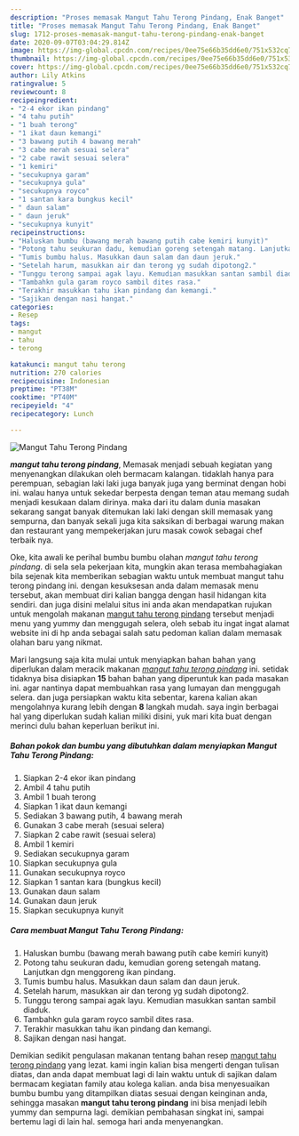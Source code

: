```yaml
---
description: "Proses memasak Mangut Tahu Terong Pindang, Enak Banget"
title: "Proses memasak Mangut Tahu Terong Pindang, Enak Banget"
slug: 1712-proses-memasak-mangut-tahu-terong-pindang-enak-banget
date: 2020-09-07T03:04:29.814Z
image: https://img-global.cpcdn.com/recipes/0ee75e66b35dd6e0/751x532cq70/mangut-tahu-terong-pindang-foto-resep-utama.jpg
thumbnail: https://img-global.cpcdn.com/recipes/0ee75e66b35dd6e0/751x532cq70/mangut-tahu-terong-pindang-foto-resep-utama.jpg
cover: https://img-global.cpcdn.com/recipes/0ee75e66b35dd6e0/751x532cq70/mangut-tahu-terong-pindang-foto-resep-utama.jpg
author: Lily Atkins
ratingvalue: 5
reviewcount: 8
recipeingredient:
- "2-4 ekor ikan pindang"
- "4 tahu putih"
- "1 buah terong"
- "1 ikat daun kemangi"
- "3 bawang putih 4 bawang merah"
- "3 cabe merah sesuai selera"
- "2 cabe rawit sesuai selera"
- "1 kemiri"
- "secukupnya garam"
- "secukupnya gula"
- "secukupnya royco"
- "1 santan kara bungkus kecil"
- " daun salam"
- " daun jeruk"
- "secukupnya kunyit"
recipeinstructions:
- "Haluskan bumbu (bawang merah bawang putih cabe kemiri kunyit)"
- "Potong tahu seukuran dadu, kemudian goreng setengah matang. Lanjutkan dgn menggoreng ikan pindang."
- "Tumis bumbu halus. Masukkan daun salam dan daun jeruk."
- "Setelah harum, masukkan air dan terong yg sudah dipotong2."
- "Tunggu terong sampai agak layu. Kemudian masukkan santan sambil diaduk."
- "Tambahkn gula garam royco sambil dites rasa."
- "Terakhir masukkan tahu ikan pindang dan kemangi."
- "Sajikan dengan nasi hangat."
categories:
- Resep
tags:
- mangut
- tahu
- terong

katakunci: mangut tahu terong 
nutrition: 270 calories
recipecuisine: Indonesian
preptime: "PT38M"
cooktime: "PT40M"
recipeyield: "4"
recipecategory: Lunch

---
```



![Mangut Tahu Terong Pindang](https://img-global.cpcdn.com/recipes/0ee75e66b35dd6e0/751x532cq70/mangut-tahu-terong-pindang-foto-resep-utama.jpg)

<b><i>mangut tahu terong pindang</i></b>, Memasak menjadi sebuah kegiatan yang menyenangkan dilakukan oleh bermacam kalangan. tidaklah hanya para perempuan, sebagian laki laki juga banyak juga yang berminat dengan hobi ini. walau hanya untuk sekedar berpesta dengan teman atau memang sudah menjadi kesukaan dalam dirinya. maka dari itu dalam dunia masakan sekarang sangat banyak ditemukan laki laki dengan skill memasak yang sempurna, dan banyak sekali juga kita saksikan di berbagai warung makan dan restaurant yang mempekerjakan juru masak cowok sebagai chef terbaik nya.



Oke, kita awali ke perihal bumbu bumbu olahan <i>mangut tahu terong pindang</i>. di sela sela pekerjaan kita, mungkin akan terasa membahagiakan bila sejenak kita memberikan sebagian waktu untuk membuat mangut tahu terong pindang ini. dengan kesuksesan anda dalam memasak menu tersebut, akan membuat diri kalian bangga dengan hasil hidangan kita sendiri. dan juga disini melalui situs ini anda akan mendapatkan rujukan untuk mengolah makanan <u>mangut tahu terong pindang</u> tersebut menjadi menu yang yummy dan menggugah selera, oleh sebab itu ingat ingat alamat website ini di hp anda sebagai salah satu pedoman kalian dalam memasak olahan baru yang nikmat.


Mari langsung saja kita mulai untuk menyiapkan bahan bahan yang diperlukan dalam meracik makanan <u><i>mangut tahu terong pindang</i></u> ini. setidak tidaknya bisa disiapkan <b>15</b> bahan bahan yang diperuntuk kan pada masakan ini. agar nantinya dapat membuahkan rasa yang lumayan dan menggugah selera. dan juga persiapkan waktu kita sebentar, karena kalian akan mengolahnya kurang lebih dengan <b>8</b> langkah mudah. saya ingin berbagai hal yang diperlukan sudah kalian miliki disini, yuk mari kita buat dengan merinci dulu bahan keperluan berikut ini.

<!--inarticleads1-->

##### Bahan pokok dan bumbu yang dibutuhkan dalam menyiapkan Mangut Tahu Terong Pindang:

1. Siapkan 2-4 ekor ikan pindang
1. Ambil 4 tahu putih
1. Ambil 1 buah terong
1. Siapkan 1 ikat daun kemangi
1. Sediakan 3 bawang putih, 4 bawang merah
1. Gunakan 3 cabe merah (sesuai selera)
1. Siapkan 2 cabe rawit (sesuai selera)
1. Ambil 1 kemiri
1. Sediakan secukupnya garam
1. Siapkan secukupnya gula
1. Gunakan secukupnya royco
1. Siapkan 1 santan kara (bungkus kecil)
1. Gunakan  daun salam
1. Gunakan  daun jeruk
1. Siapkan secukupnya kunyit




<!--inarticleads2-->

##### Cara membuat Mangut Tahu Terong Pindang:

1. Haluskan bumbu (bawang merah bawang putih cabe kemiri kunyit)
1. Potong tahu seukuran dadu, kemudian goreng setengah matang. Lanjutkan dgn menggoreng ikan pindang.
1. Tumis bumbu halus. Masukkan daun salam dan daun jeruk.
1. Setelah harum, masukkan air dan terong yg sudah dipotong2.
1. Tunggu terong sampai agak layu. Kemudian masukkan santan sambil diaduk.
1. Tambahkn gula garam royco sambil dites rasa.
1. Terakhir masukkan tahu ikan pindang dan kemangi.
1. Sajikan dengan nasi hangat.




Demikian sedikit pengulasan makanan tentang bahan resep <u>mangut tahu terong pindang</u> yang lezat. kami ingin kalian bisa mengerti dengan tulisan diatas, dan anda dapat membuat lagi di lain waktu untuk di sajikan dalam bermacam kegiatan family atau kolega kalian. anda bisa menyesuaikan bumbu bumbu yang ditampilkan diatas sesuai dengan keinginan anda, sehingga masakan <b>mangut tahu terong pindang</b> ini bisa menjadi lebih yummy dan sempurna lagi. demikian pembahasan singkat ini, sampai bertemu lagi di lain hal. semoga hari anda menyenangkan.

